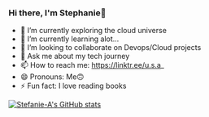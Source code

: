 ### Hi there, I'm Stephanie👋

<!--
**Stefanie-A/Stefanie-A** is a ✨ _special_ ✨ repository because its `README.md` (this file) appears on your GitHub profile.

Here are some ideas to get you started:
-->

- 🔭 I’m currently exploring the cloud universe
- 🌱 I’m currently learning alot...
- 👯 I’m looking to collaborate on Devops/Cloud projects <!--- - 🤔 I’m looking for help with ... -->
- 💬 Ask me about my tech journey
- 📫 How to reach me: https://linktr.ee/u.s.a_
- 😄 Pronouns: Me🙃
- ⚡ Fun fact: I love reading books


[![Stefanie-A's GitHub stats](https://github-readme-stats.vercel.app/api?username=Stefanie-A&show_icons=true&theme=dracula)](https://github.com/Stefanie-A/github-readme-stats)
